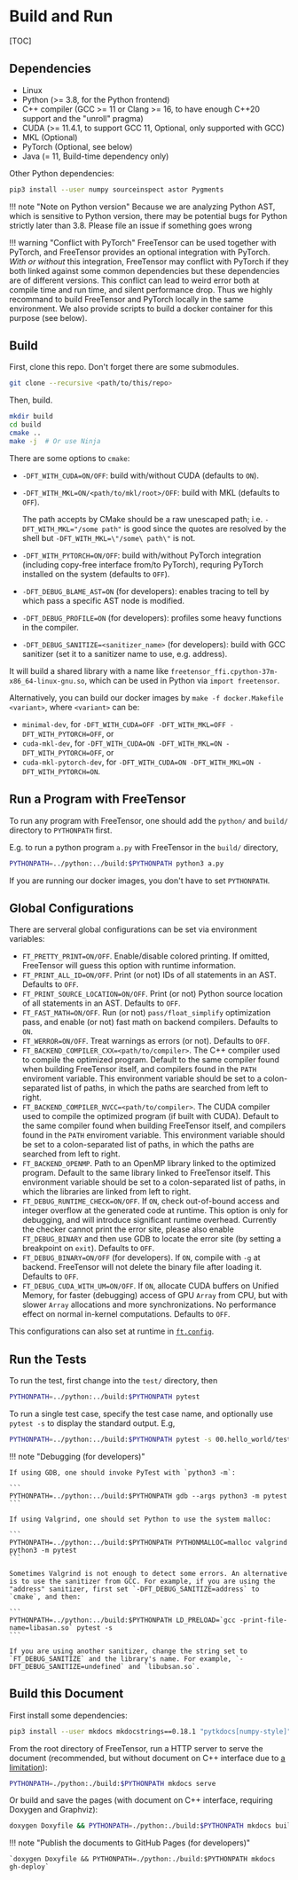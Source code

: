 # Build and Run

[TOC]

## Dependencies

- Linux
- Python (>= 3.8, for the Python frontend)
- C++ compiler (GCC >= 11 or Clang >= 16, to have enough C++20 support and the "unroll" pragma)
- CUDA (>= 11.4.1, to support GCC 11, Optional, only supported with GCC)
- MKL (Optional)
- PyTorch (Optional, see below)
- Java (= 11, Build-time dependency only)

Other Python dependencies:

```sh
pip3 install --user numpy sourceinspect astor Pygments
```

!!! note "Note on Python version"
    Because we are analyzing Python AST, which is sensitive to Python version, there may be potential bugs for Python strictly later than 3.8. Please file an issue if something goes wrong

!!! warning "Conflict with PyTorch"
    FreeTensor can be used together with PyTorch, and FreeTensor provides an optional integration with PyTorch. *With or without* this integration, FreeTensor may conflict with PyTorch if they both linked against some common dependencies but these dependencies are of different versions. This conflict can lead to weird error both at compile time and run time, and silent performance drop. Thus we highly recommand to build FreeTensor and PyTorch locally in the same environment. We also provide scripts to build a docker container for this purpose (see below).

## Build

First, clone this repo. Don't forget there are some submodules.

```sh
git clone --recursive <path/to/this/repo>
```

Then, build.

```sh
mkdir build
cd build
cmake ..
make -j  # Or use Ninja
```

There are some options to `cmake`:

- `-DFT_WITH_CUDA=ON/OFF`: build with/without CUDA (defaults to `ON`).
- `-DFT_WITH_MKL=ON/<path/to/mkl/root>/OFF`: build with MKL (defaults to `OFF`).

    The path accepts by CMake should be a raw unescaped path; i.e. `-DFT_WITH_MKL="/some path"` is good since the quotes are resolved by the shell but `-DFT_WITH_MKL=\"/some\ path\"` is not.

- `-DFT_WITH_PYTORCH=ON/OFF`: build with/without PyTorch integration (including copy-free interface from/to PyTorch), requring PyTorch installed on the system (defaults to `OFF`).
- `-DFT_DEBUG_BLAME_AST=ON` (for developers): enables tracing to tell by which pass a specific AST node is modified.
- `-DFT_DEBUG_PROFILE=ON` (for developers): profiles some heavy functions in the compiler.
- `-DFT_DEBUG_SANITIZE=<sanitizer_name>` (for developers): build with GCC sanitizer (set it to a sanitizer name to use, e.g. address).

It will build a shared library with a name like `freetensor_ffi.cpython-37m-x86_64-linux-gnu.so`, which can be used in Python via `import freetensor`.

Alternatively, you can build our docker images by `make -f docker.Makefile <variant>`, where `<variant>` can be:

- `minimal-dev`, for `-DFT_WITH_CUDA=OFF -DFT_WITH_MKL=OFF -DFT_WITH_PYTORCH=OFF`, or
- `cuda-mkl-dev`, for `-DFT_WITH_CUDA=ON -DFT_WITH_MKL=ON -DFT_WITH_PYTORCH=OFF`, or
- `cuda-mkl-pytorch-dev`, for `-DFT_WITH_CUDA=ON -DFT_WITH_MKL=ON -DFT_WITH_PYTORCH=ON`.

## Run a Program with FreeTensor

To run any program with FreeTensor, one should add the `python/` and `build/` directory to `PYTHONPATH` first.

E.g. to run a python program `a.py` with FreeTensor in the `build/` directory,

```sh
PYTHONPATH=../python:../build:$PYTHONPATH python3 a.py
```

If you are running our docker images, you don't have to set `PYTHONPATH`.

## Global Configurations

There are serveral global configurations can be set via environment variables:

- `FT_PRETTY_PRINT=ON/OFF`. Enable/disable colored printing. If omitted, FreeTensor will guess this option with runtime information.
- `FT_PRINT_ALL_ID=ON/OFF`. Print (or not) IDs of all statements in an AST. Defaults to `OFF`.
- `FT_PRINT_SOURCE_LOCATION=ON/OFF`. Print (or not) Python source location of all statements in an AST. Defaults to `OFF`.
- `FT_FAST_MATH=ON/OFF`. Run (or not) `pass/float_simplify` optimization pass, and enable (or not) fast math on backend compilers. Defaults to `ON`.
- `FT_WERROR=ON/OFF`. Treat warnings as errors (or not). Defaults to `OFF`.
- `FT_BACKEND_COMPILER_CXX=<path/to/compiler>`. The C++ compiler used to compile the optimized program. Default to the same compiler found when building FreeTensor itself, and compilers found in the `PATH` enviroment variable. This environment variable should be set to a colon-separated list of paths, in which the paths are searched from left to right.
- `FT_BACKEND_COMPILER_NVCC=<path/to/compiler>`. The CUDA compiler used to compile the optimized program (if built with CUDA). Default to the same compiler found when building FreeTensor itself, and compilers found in the `PATH` enviroment variable. This environment variable should be set to a colon-separated list of paths, in which the paths are searched from left to right.
- `FT_BACKEND_OPENMP`. Path to an OpenMP library linked to the optimized program. Default to the same library linked to FreeTensor itself. This environment variable should be set to a colon-separated list of paths, in which the libraries are linked from left to right.
- `FT_DEBUG_RUNTIME_CHECK=ON/OFF`. If `ON`, check out-of-bound access and integer overflow at the generated code at runtime. This option is only for debugging, and will introduce significant runtime overhead. Currently the checker cannot print the error site, please also enable `FT_DEBUG_BINARY` and then use GDB to locate the error site (by setting a breakpoint on `exit`). Defaults to `OFF`.
- `FT_DEBUG_BINARY=ON/OFF` (for developers). If `ON`, compile with `-g` at backend. FreeTensor will not delete the binary file after loading it. Defaults to `OFF`.
- `FT_DEBUG_CUDA_WITH_UM=ON/OFF`. If `ON`, allocate CUDA buffers on Unified Memory, for faster (debugging) access of GPU `Array` from CPU, but with slower `Array` allocations and more synchronizations. No performance effect on normal in-kernel computations. Defaults to `OFF`.

This configurations can also set at runtime in [`ft.config`](../../api/#freetensor.core.config).

## Run the Tests

To run the test, first change into the `test/` directory, then

```sh
PYTHONPATH=../python:../build:$PYTHONPATH pytest
```

To run a single test case, specify the test case name, and optionally use `pytest -s` to display the standard output. E.g,

```sh
PYTHONPATH=../python:../build:$PYTHONPATH pytest -s 00.hello_world/test_basic.py::test_hello_world
```

!!! note "Debugging (for developers)"

    If using GDB, one should invoke PyTest with `python3 -m`:

    ```
    PYTHONPATH=../python:../build:$PYTHONPATH gdb --args python3 -m pytest
    ```

    If using Valgrind, one should set Python to use the system malloc:

    ```
    PYTHONPATH=../python:../build:$PYTHONPATH PYTHONMALLOC=malloc valgrind python3 -m pytest
    ```

    Sometimes Valgrind is not enough to detect some errors. An alternative is to use the sanitizer from GCC. For example, if you are using the "address" sanitizer, first set `-DFT_DEBUG_SANITIZE=address` to `cmake`, and then:

    ```
    PYTHONPATH=../python:../build:$PYTHONPATH LD_PRELOAD=`gcc -print-file-name=libasan.so` pytest -s
    ```

    If you are using another sanitizer, change the string set to `FT_DEBUG_SANITIZE` and the library's name. For example, `-DFT_DEBUG_SANITIZE=undefined` and `libubsan.so`.

## Build this Document

First install some dependencies:

```sh
pip3 install --user mkdocs mkdocstrings==0.18.1 "pytkdocs[numpy-style]"
```

From the root directory of FreeTensor, run a HTTP server to serve the document (recommended, but without document on C++ interface due to [a limitation](https://github.com/mkdocs/mkdocs/issues/1901)):

```sh
PYTHONPATH=./python:./build:$PYTHONPATH mkdocs serve
```

Or build and save the pages (with document on C++ interface, requiring Doxygen and Graphviz):

```sh
doxygen Doxyfile && PYTHONPATH=./python:./build:$PYTHONPATH mkdocs build
```

!!! note "Publish the documents to GitHub Pages (for developers)"

    `doxygen Doxyfile && PYTHONPATH=./python:./build:$PYTHONPATH mkdocs gh-deploy`
